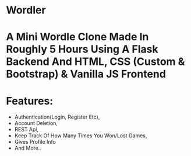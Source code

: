 # Wordler
# A Mini Wordle Clone Made In Roughly 5 Hours Using A Flask Backend And HTML, CSS (Custom & Bootstrap) & Vanilla JS Frontend
# Features:
  - Authentication(Login, Register Etc),
  - Account Deletion,
  - REST Api,
  - Keep Track Of How Many Times You Won/Lost Games,
  - Gives Profile Info
  - And More..
